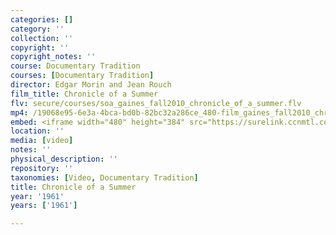 ```yaml
---
categories: []
category: ''
collection: ''
copyright: ''
copyright_notes: ''
course: Documentary Tradition
courses: [Documentary Tradition]
director: Edgar Morin and Jean Rouch
film_title: Chronicle of a Summer
flv: secure/courses/soa_gaines_fall2010_chronicle_of_a_summer.flv
mp4: /19068e95-6e3a-4bca-bd0b-82bc32a286ce_480-film_gaines_fall2010_chronicle_of_a_summer.mp4
embed: <iframe width="480" height="384" src="https://surelink.ccnmtl.columbia.edu/video/?player=mp4_secure_stream&file=/19068e95-6e3a-4bca-bd0b-82bc32a286ce_480-film_gaines_fall2010_chronicle_of_a_summer.mp4&width=480&height=360&poster=https://d369ay3g98xik5.cloudfront.net/thumbs/2016/11/17/19068e95-6e3a-4bca-bd0b-82bc32a286ce-00001.jpg&authtype=wind"></iframe>
location: ''
media: [video]
notes: ''
physical_description: ''
repository: ''
taxonomies: [Video, Documentary Tradition]
title: Chronicle of a Summer
year: '1961'
years: ['1961']

---
```

